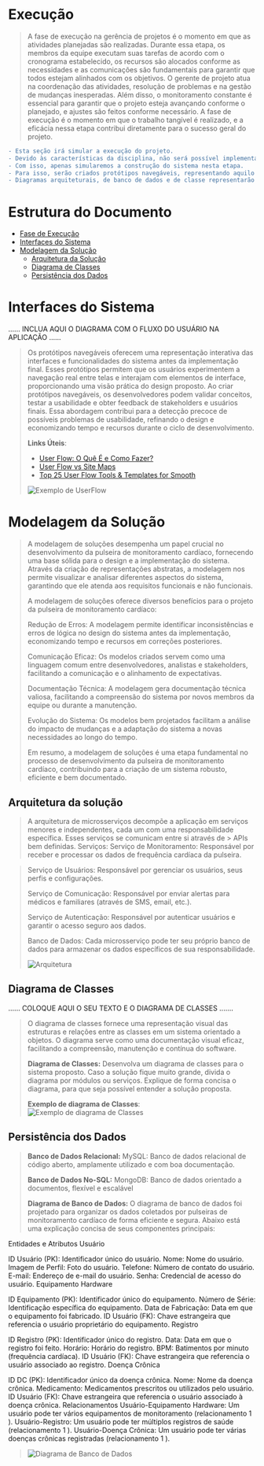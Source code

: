 # Execução

> A fase de execução na gerência de projetos é o momento em que as atividades planejadas são realizadas. 
> Durante essa etapa, os membros da equipe executam suas tarefas de acordo com o cronograma estabelecido, os recursos são alocados conforme as necessidades e as comunicações são fundamentais para garantir que todos estejam alinhados com os objetivos. 
> O gerente de projeto atua na coordenação das atividades, resolução de problemas e na gestão de mudanças inesperadas. 
> Além disso, o monitoramento constante é essencial para garantir que o projeto esteja avançando conforme o planejado, e ajustes são feitos conforme necessário. 
> A fase de execução é o momento em que o trabalho tangível é realizado, e a eficácia nessa etapa contribui diretamente para o sucesso geral do projeto.

```diff
- Esta seção irá simular a execução do projeto. 
- Devido às características da disciplina, não será possível implementar o software (tempo insuficiente).
- Com isso, apenas simularemos a construção do sistema nesta etapa.
- Para isso, serão criados protótipos navegáveis, representando aquilo que seria desenvolvido em termos de interface.
- Diagramas arquiteturais, de banco de dados e de classe representarão a modelagem e implementação do código-fonte.
```

# Estrutura do Documento

- [Fase de Execução](#execução)
- [Interfaces do Sistema](#interfaces-do-sistema)
- [Modelagem da Solução](#modelagem-da-solução)
  - [Arquitetura da Solução](#arquitetura-da-solução)
  - [Diagrama de Classes](#diagrama-de-classes)
  - [Persistência dos Dados](#persistência-dos-dados)


# Interfaces do Sistema

......  INCLUA AQUI O DIAGRAMA COM O FLUXO DO USUÁRIO NA APLICAÇÃO ......

> Os protótipos navegáveis oferecem uma representação interativa das interfaces e funcionalidades do sistema antes da implementação final. 
> Esses protótipos permitem que os usuários experimentem a navegação real entre telas e interajam com elementos de interface, proporcionando uma visão prática do design proposto. 
> Ao criar protótipos navegáveis, os desenvolvedores podem validar conceitos, testar a usabilidade e obter feedback de stakeholders e usuários finais. 
> Essa abordagem contribui para a detecção precoce de possíveis problemas de usabilidade, refinando o design e economizando tempo e recursos durante o ciclo de desenvolvimento. 
>
> **Links Úteis**:
> - [User Flow: O Quê É e Como Fazer?](https://medium.com/7bits/fluxo-de-usu%C3%A1rio-user-flow-o-que-%C3%A9-como-fazer-79d965872534)
> - [User Flow vs Site Maps](http://designr.com.br/sitemap-e-user-flow-quais-as-diferencas-e-quando-usar-cada-um/)
> - [Top 25 User Flow Tools & Templates for Smooth](https://www.mockplus.com/blog/post/user-flow-tools)
>
>
> 
> ![Exemplo de UserFlow](images/Prototipo.png)

# Modelagem da Solução

> A modelagem de soluções desempenha um papel crucial no desenvolvimento da pulseira de monitoramento cardíaco, fornecendo uma base sólida para o design e a implementação do sistema.
> Através da criação de representações abstratas, a modelagem nos permite visualizar e analisar diferentes aspectos do sistema, garantindo que ele atenda aos requisitos funcionais e não funcionais.
>
> A modelagem de soluções oferece diversos benefícios para o projeto da pulseira de monitoramento cardíaco:
>
> Redução de Erros: A modelagem permite identificar inconsistências e erros de lógica no design do sistema antes da implementação, economizando tempo e recursos em correções posteriores.
>
> Comunicação Eficaz: Os modelos criados servem como uma linguagem comum entre desenvolvedores, analistas e stakeholders, facilitando a comunicação e o alinhamento de expectativas.
>
> Documentação Técnica: A modelagem gera documentação técnica valiosa, facilitando a compreensão do sistema por novos membros da equipe ou durante a manutenção.
>
> Evolução do Sistema: Os modelos bem projetados facilitam a análise do impacto de mudanças e a adaptação do sistema a novas necessidades ao longo do tempo.
>
> Em resumo, a modelagem de soluções é uma etapa fundamental no processo de desenvolvimento da pulseira de monitoramento cardíaco, contribuindo para a criação de um sistema robusto, eficiente e bem documentado.

## Arquitetura da solução

> A arquitetura de microsserviços decompõe a aplicação em serviços menores e independentes, cada um com uma responsabilidade específica. Esses serviços se comunicam entre si através de > APIs bem definidas.
> Serviços:
> Serviço de Monitoramento: Responsável por receber e processar os dados de frequência cardíaca da pulseira.

> Serviço de Usuários: Responsável por gerenciar os usuários, seus perfis e configurações.
>
> Serviço de Comunicação: Responsável por enviar alertas para médicos e familiares (através de SMS, email, etc.).
>
> Serviço de Autenticação: Responsável por autenticar usuários e garantir o acesso seguro aos dados.
>
> Banco de Dados: Cada microsserviço pode ter seu próprio banco de dados para armazenar os dados específicos de sua responsabilidade.
> 
> ![Arquitetura](images/arquiteturadesistemas.jpeg)



## Diagrama de Classes

......  COLOQUE AQUI O SEU TEXTO E O DIAGRAMA DE CLASSES .......

> O diagrama de classes fornece uma representação visual das estruturas e relações entre as classes em um sistema orientado a objetos. 
> O diagrama serve como uma documentação visual eficaz, facilitando a compreensão, manutenção e contínua do software.
>
> **Diagrama de Classes:**
> Desenvolva um diagrama de classes para o sistema proposto.
> Caso a solução fique muito grande, divida o diagrama por módulos ou serviços.
> Explique de forma concisa o diagrama, para que seja possível entender a solução proposta.
>
> **Exemplo de diagrama de Classes**:
> ![Exemplo de diagrama de Classes](images/classeeeeee.png)


## Persistência dos Dados

> **Banco de Dados Relacional:**
> MySQL: Banco de dados relacional de código aberto, amplamente utilizado e com boa documentação.
>
> **Banco de Dados No-SQL:**
> MongoDB: Banco de dados orientado a documentos, flexível e escalável
> 
> **Diagrama de Banco de Dados:**
O diagrama de banco de dados foi projetado para organizar os dados coletados por pulseiras de monitoramento cardíaco de forma eficiente e segura. Abaixo está uma explicação concisa de seus componentes principais:

Entidades e Atributos
Usuário

ID Usuário (PK): Identificador único do usuário.
Nome: Nome do usuário.
Imagem de Perfil: Foto do usuário.
Telefone: Número de contato do usuário.
E-mail: Endereço de e-mail do usuário.
Senha: Credencial de acesso do usuário.
Equipamento Hardware

ID Equipamento (PK): Identificador único do equipamento.
Número de Série: Identificação específica do equipamento.
Data de Fabricação: Data em que o equipamento foi fabricado.
ID Usuário (FK): Chave estrangeira que referencia o usuário proprietário do equipamento.
Registro

ID Registro (PK): Identificador único do registro.
Data: Data em que o registro foi feito.
Horário: Horário do registro.
BPM: Batimentos por minuto (frequência cardíaca).
ID Usuário (FK): Chave estrangeira que referencia o usuário associado ao registro.
Doença Crônica

ID DC (PK): Identificador único da doença crônica.
Nome: Nome da doença crônica.
Medicamento: Medicamentos prescritos ou utilizados pelo usuário.
ID Usuário (FK): Chave estrangeira que referencia o usuário associado à doença crônica.
Relacionamentos
Usuário-Equipamento Hardware: Um usuário pode ter vários equipamentos de monitoramento (relacionamento 1
).
Usuário-Registro: Um usuário pode ter múltiplos registros de saúde (relacionamento 1
).
Usuário-Doença Crônica: Um usuário pode ter várias doenças crônicas registradas (relacionamento 1
).
>
> ![Diagrama de Banco de Dados](images/CLASSSSSSS.png)


